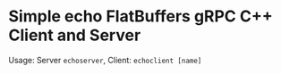# Simple echo FlatBuffers gRPC C++ Client and Server

Usage: Server `echoserver`, Client: `echoclient [name]`